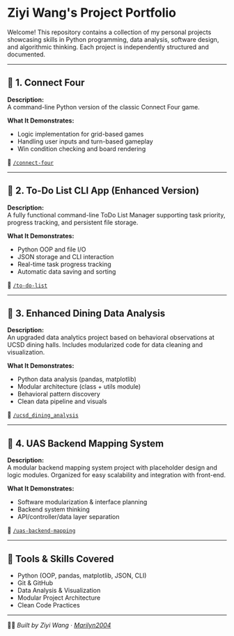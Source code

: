 # Ziyi Wang's Project Portfolio

Welcome! This repository contains a collection of my personal projects showcasing skills in Python programming, data analysis, software design, and algorithmic thinking. Each project is independently structured and documented.

---

## 🔹 1. Connect Four

**Description:**  
A command-line Python version of the classic Connect Four game.

**What It Demonstrates:**

- Logic implementation for grid-based games  
- Handling user inputs and turn-based gameplay  
- Win condition checking and board rendering  

📁 [`/connect-four`](./connect-four)

---

## 🔹 2. To-Do List CLI App (Enhanced Version)

**Description:**  
A fully functional command-line ToDo List Manager supporting task priority, progress tracking, and persistent file storage.

**What It Demonstrates:**

- Python OOP and file I/O  
- JSON storage and CLI interaction  
- Real-time task progress tracking  
- Automatic data saving and sorting  

📁 [`/to-do-list`](./to-do-list)

---

## 🔹 3. Enhanced Dining Data Analysis

**Description:**  
An upgraded data analytics project based on behavioral observations at UCSD dining halls. Includes modularized code for data cleaning and visualization.

**What It Demonstrates:**

- Python data analysis (pandas, matplotlib)  
- Modular architecture (class + utils module)  
- Behavioral pattern discovery  
- Clean data pipeline and visuals  

📁 [`/ucsd_dining_analysis`](./ucsd_dining_analysis)

---

## 🔹 4. UAS Backend Mapping System

**Description:**  
A modular backend mapping system project with placeholder design and logic modules. Organized for easy scalability and integration with front-end.

**What It Demonstrates:**

- Software modularization & interface planning  
- Backend system thinking  
- API/controller/data layer separation  

📁 [`/uas-backend-mapping`](./uas-backend-mapping)

---

## 🔧 Tools & Skills Covered

- Python (OOP, pandas, matplotlib, JSON, CLI)  
- Git & GitHub  
- Data Analysis & Visualization  
- Modular Project Architecture  
- Clean Code Practices

---

👩‍💻 *Built by Ziyi Wang · [Marilyn2004](https://github.com/Marilyn2004)*


